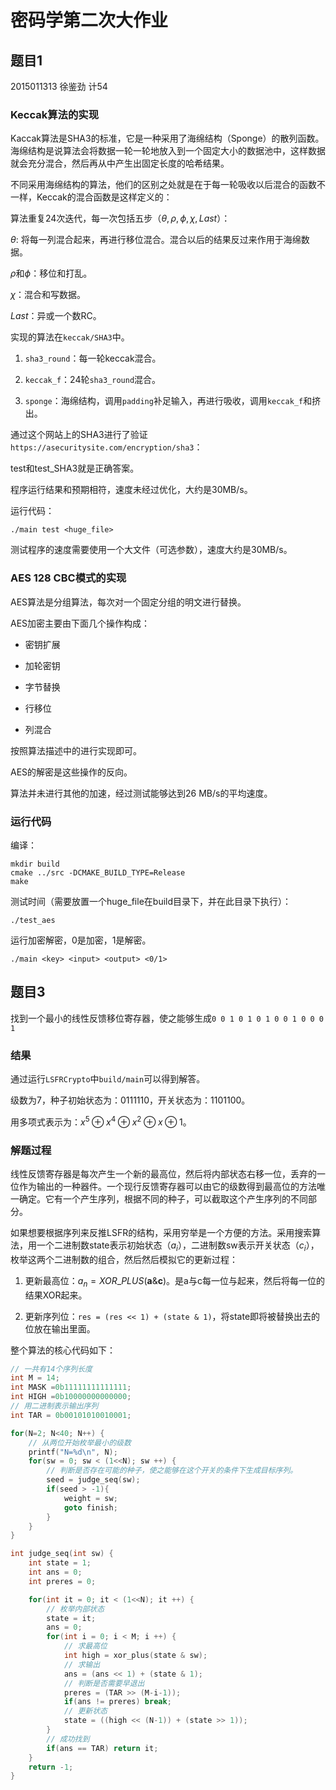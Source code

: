# 密码学第二次大作业

## 题目1

2015011313 徐鉴劲 计54

### Keccak算法的实现

Kaccak算法是SHA3的标准，它是一种采用了海绵结构（Sponge）的散列函数。海绵结构是说算法会将数据一轮一轮地放入到一个固定大小的数据池中，这样数据就会充分混合，然后再从中产生出固定长度的哈希结果。

不同采用海绵结构的算法，他们的区别之处就是在于每一轮吸收以后混合的函数不一样，Keccak的混合函数是这样定义的：

算法重复24次迭代，每一次包括五步（$\theta, \rho, \phi, \chi, Last$）：

$\theta$: 将每一列混合起来，再进行移位混合。混合以后的结果反过来作用于海绵数据。

$\rho$和$\phi$：移位和打乱。

$\chi$：混合和写数据。

$Last$：异或一个数RC。

实现的算法在`keccak/SHA3`中。

1. `sha3_round`：每一轮keccak混合。

2. `keccak_f`：24轮`sha3_round`混合。

3. `sponge`：海绵结构，调用`padding`补足输入，再进行吸收，调用`keccak_f`和挤出。

通过这个网站上的SHA3进行了验证`https://asecuritysite.com/encryption/sha3`：

test和test_SHA3就是正确答案。

程序运行结果和预期相符，速度未经过优化，大约是30MB/s。

运行代码：

```
./main test <huge_file>
```

测试程序的速度需要使用一个大文件（可选参数），速度大约是30MB/s。

### AES 128 CBC模式的实现

AES算法是分组算法，每次对一个固定分组的明文进行替换。

AES加密主要由下面几个操作构成：

* 密钥扩展

* 加轮密钥

* 字节替换

* 行移位

* 列混合

按照算法描述中的进行实现即可。

AES的解密是这些操作的反向。

算法并未进行其他的加速，经过测试能够达到26 MB/s的平均速度。

### 运行代码

编译：

```
mkdir build
cmake ../src -DCMAKE_BUILD_TYPE=Release
make
```

测试时间（需要放置一个huge_file在build目录下，并在此目录下执行）：

```
./test_aes
```

运行加密解密，0是加密，1是解密。

```
./main <key> <input> <output> <0/1>
```


## 题目3

找到一个最小的线性反馈移位寄存器，使之能够生成`0 0 1 0 1 0 1 0 0 1 0 0 0 1`

### 结果

通过运行`LSFRCrypto`中`build/main`可以得到解答。

级数为7，种子初始状态为：0111110，开关状态为：1101100。

用多项式表示为：$x^5 \oplus x^4 \oplus x^2 \oplus x \oplus 1$。

### 解题过程

线性反馈寄存器是每次产生一个新的最高位，然后将内部状态右移一位，丢弃的一位作为输出的一种器件。一个现行反馈寄存器可以由它的级数得到最高位的方法唯一确定。它有一个产生序列，根据不同的种子，可以截取这个产生序列的不同部分。

如果想要根据序列来反推LSFR的结构，采用穷举是一个方便的方法。采用搜索算法，用一个二进制数state表示初始状态（$a_i$），二进制数sw表示开关状态（$c_i$），枚举这两个二进制数的组合，然后然后模拟它的更新过程：

1. 更新最高位：$a_n = XOR\_PLUS(\textbf{a} \& \textbf{c})$。是a与c每一位与起来，然后将每一位的结果XOR起来。

2. 更新序列位：`res = (res << 1) + (state & 1)`，将state即将被替换出去的位放在输出里面。

整个算法的核心代码如下：

```C
// 一共有14个序列长度
int M = 14;
int MASK =0b11111111111111;
int HIGH =0b10000000000000;
// 用二进制表示输出序列
int TAR = 0b00101010010001;
```

```C
for(N=2; N<40; N++) {
    // 从两位开始枚举最小的级数
    printf("N=%d\n", N);
    for(sw = 0; sw < (1<<N); sw ++) {
        // 判断是否存在可能的种子，使之能够在这个开关的条件下生成目标序列。
        seed = judge_seq(sw);
        if(seed > -1){
            weight = sw;
            goto finish;
        }
    }
}
```

```C
int judge_seq(int sw) {
    int state = 1;
    int ans = 0;
    int preres = 0;

    for(int it = 0; it < (1<<N); it ++) {
        // 枚举内部状态
        state = it;
        ans = 0;
        for(int i = 0; i < M; i ++) {
            // 求最高位
            int high = xor_plus(state & sw);
            // 求输出
            ans = (ans << 1) + (state & 1);
            // 判断是否需要早退出
            preres = (TAR >> (M-i-1));
            if(ans != preres) break;
            // 更新状态
            state = ((high << (N-1)) + (state >> 1));
        }
        // 成功找到
        if(ans == TAR) return it;
    }
    return -1;
}
```